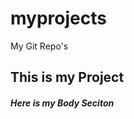 # myprojects
My Git Repo's
<Html>

<head>
  <h2> This is my Project</h2>
</head>

<body>
 <h5>Here is my Body Seciton</h5>
  
</body>

</html>
